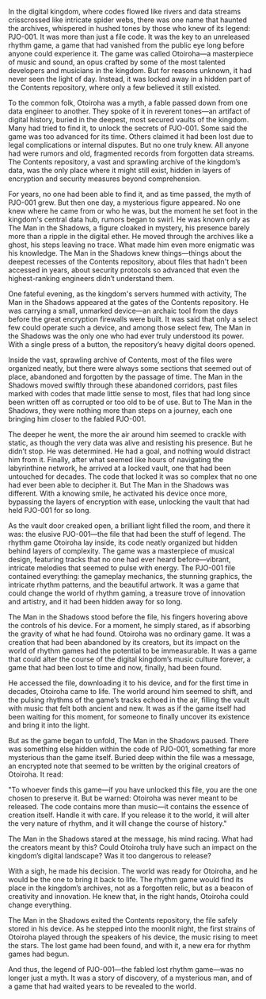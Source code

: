 In the digital kingdom, where codes flowed like rivers and data streams crisscrossed like intricate spider webs, there was one name that haunted the archives, whispered in hushed tones by those who knew of its legend: PJO-001. It was more than just a file code. It was the key to an unreleased rhythm game, a game that had vanished from the public eye long before anyone could experience it. The game was called Otoiroha—a masterpiece of music and sound, an opus crafted by some of the most talented developers and musicians in the kingdom. But for reasons unknown, it had never seen the light of day. Instead, it was locked away in a hidden part of the Contents repository, where only a few believed it still existed.

To the common folk, Otoiroha was a myth, a fable passed down from one data engineer to another. They spoke of it in reverent tones—an artifact of digital history, buried in the deepest, most secured vaults of the kingdom. Many had tried to find it, to unlock the secrets of PJO-001. Some said the game was too advanced for its time. Others claimed it had been lost due to legal complications or internal disputes. But no one truly knew. All anyone had were rumors and old, fragmented records from forgotten data streams. The Contents repository, a vast and sprawling archive of the kingdom’s data, was the only place where it might still exist, hidden in layers of encryption and security measures beyond comprehension.

For years, no one had been able to find it, and as time passed, the myth of PJO-001 grew. But then one day, a mysterious figure appeared. No one knew where he came from or who he was, but the moment he set foot in the kingdom's central data hub, rumors began to swirl. He was known only as The Man in the Shadows, a figure cloaked in mystery, his presence barely more than a ripple in the digital ether. He moved through the archives like a ghost, his steps leaving no trace. What made him even more enigmatic was his knowledge. The Man in the Shadows knew things—things about the deepest recesses of the Contents repository, about files that hadn't been accessed in years, about security protocols so advanced that even the highest-ranking engineers didn’t understand them.

One fateful evening, as the kingdom's servers hummed with activity, The Man in the Shadows appeared at the gates of the Contents repository. He was carrying a small, unmarked device—an archaic tool from the days before the great encryption firewalls were built. It was said that only a select few could operate such a device, and among those select few, The Man in the Shadows was the only one who had ever truly understood its power. With a single press of a button, the repository’s heavy digital doors opened.

Inside the vast, sprawling archive of Contents, most of the files were organized neatly, but there were always some sections that seemed out of place, abandoned and forgotten by the passage of time. The Man in the Shadows moved swiftly through these abandoned corridors, past files marked with codes that made little sense to most, files that had long since been written off as corrupted or too old to be of use. But to The Man in the Shadows, they were nothing more than steps on a journey, each one bringing him closer to the fabled PJO-001.

The deeper he went, the more the air around him seemed to crackle with static, as though the very data was alive and resisting his presence. But he didn’t stop. He was determined. He had a goal, and nothing would distract him from it. Finally, after what seemed like hours of navigating the labyrinthine network, he arrived at a locked vault, one that had been untouched for decades. The code that locked it was so complex that no one had ever been able to decipher it. But The Man in the Shadows was different. With a knowing smile, he activated his device once more, bypassing the layers of encryption with ease, unlocking the vault that had held PJO-001 for so long.

As the vault door creaked open, a brilliant light filled the room, and there it was: the elusive PJO-001—the file that had been the stuff of legend. The rhythm game Otoiroha lay inside, its code neatly organized but hidden behind layers of complexity. The game was a masterpiece of musical design, featuring tracks that no one had ever heard before—vibrant, intricate melodies that seemed to pulse with energy. The PJO-001 file contained everything: the gameplay mechanics, the stunning graphics, the intricate rhythm patterns, and the beautiful artwork. It was a game that could change the world of rhythm gaming, a treasure trove of innovation and artistry, and it had been hidden away for so long.

The Man in the Shadows stood before the file, his fingers hovering above the controls of his device. For a moment, he simply stared, as if absorbing the gravity of what he had found. Otoiroha was no ordinary game. It was a creation that had been abandoned by its creators, but its impact on the world of rhythm games had the potential to be immeasurable. It was a game that could alter the course of the digital kingdom’s music culture forever, a game that had been lost to time and now, finally, had been found.

He accessed the file, downloading it to his device, and for the first time in decades, Otoiroha came to life. The world around him seemed to shift, and the pulsing rhythms of the game’s tracks echoed in the air, filling the vault with music that felt both ancient and new. It was as if the game itself had been waiting for this moment, for someone to finally uncover its existence and bring it into the light.

But as the game began to unfold, The Man in the Shadows paused. There was something else hidden within the code of PJO-001, something far more mysterious than the game itself. Buried deep within the file was a message, an encrypted note that seemed to be written by the original creators of Otoiroha. It read:

"To whoever finds this game—if you have unlocked this file, you are the one chosen to preserve it. But be warned: Otoiroha was never meant to be released. The code contains more than music—it contains the essence of creation itself. Handle it with care. If you release it to the world, it will alter the very nature of rhythm, and it will change the course of history."

The Man in the Shadows stared at the message, his mind racing. What had the creators meant by this? Could Otoiroha truly have such an impact on the kingdom’s digital landscape? Was it too dangerous to release?

With a sigh, he made his decision. The world was ready for Otoiroha, and he would be the one to bring it back to life. The rhythm game would find its place in the kingdom’s archives, not as a forgotten relic, but as a beacon of creativity and innovation. He knew that, in the right hands, Otoiroha could change everything.

The Man in the Shadows exited the Contents repository, the file safely stored in his device. As he stepped into the moonlit night, the first strains of Otoiroha played through the speakers of his device, the music rising to meet the stars. The lost game had been found, and with it, a new era for rhythm games had begun.

And thus, the legend of PJO-001—the fabled lost rhythm game—was no longer just a myth. It was a story of discovery, of a mysterious man, and of a game that had waited years to be revealed to the world.
